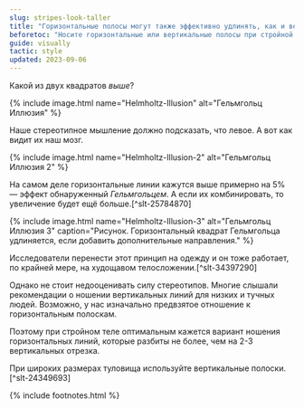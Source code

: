 ```yaml
---
slug: stripes-look-taller
title: "Горизонтальные полосы могут также эффективно удлинять, как и вертикальные."
beforetoc: "Носите горизонтальные или вертикальные полосы при стройной фигуре, вертикальные — при лишнем весе."
guide: visually
tactic: style
updated: 2023-09-06
---
```

Какой из двух квадратов *выше*?

{% include image.html name="Helmholtz-Illusion" alt="Гельмгольц Иллюзия" %}

Наше стереотипное мышление должно подсказать, что левое. А вот как видит их наш мозг.

{% include image.html name="Helmholtz-Illusion-2" alt="Гельмгольц Иллюзия 2" %}

На самом деле горизонтальные линии кажутся выше примерно на 5% — эффект обнаруженный *Гельмгольцем*. А если их комбинировать, то увеличение будет ещё больше.[^slt-25784870]

{% include image.html name="Helmholtz-Illusion-3" alt="Гельмгольц Иллюзия 3" caption="Рисунок. Горизонтальный квадрат Гельмгольца удлиняется, если добавить дополнительные направления." %}

Исследователи перенести этот принцип на одежду и он тоже работает, по крайней мере, на худощавом телосложении.[^slt-34397290]

Однако не стоит недооценивать силу стереотипов. Многие слышали рекомендации о ношении вертикальных линий для низких и тучных людей. Возможно, у нас изначально предвзятое отношение к горизонтальным полоскам.

Поэтому при стройном теле оптимальным кажется вариант ношения горизонтальных линий, которые разбиты не более, чем на 2-3 вертикальных отрезка.

При широких размерах туловища используйте вертикальные полоски.[^slt-24349693]

{% include footnotes.html %}
